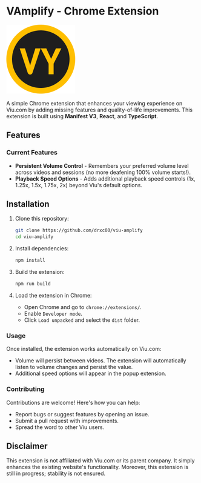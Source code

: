 # VAmplify - Chrome Extension

![Amplify Logo](src/static/logo.png)

A simple Chrome extension that enhances your viewing experience on Viu.com by adding missing features and quality-of-life improvements. This extension is built using **Manifest V3**, **React**, and **TypeScript**.

## Features

### Current Features

- **Persistent Volume Control** - Remembers your preferred volume level across videos and sessions (no more deafening 100% volume starts!).
- **Playback Speed Options** - Adds additional playback speed controls (1x, 1.25x, 1.5x, 1.75x, 2x) beyond Viu's default options.

## Installation

1. Clone this repository:

   ```sh
   git clone https://github.com/drxc00/viu-amplify
   cd viu-amplify
   ```

2. Install dependencies:

   ```sh
   npm install
   ```

3. Build the extension:

   ```sh
   npm run build
   ```

4. Load the extension in Chrome:
   - Open Chrome and go to `chrome://extensions/`.
   - Enable `Developer mode`.
   - Click `Load unpacked` and select the `dist` folder.

### Usage

Once installed, the extension works automatically on Viu.com:

- Volume will persist between videos. The extension will automatically listen to volume changes and persist the value.
- Additional speed options will appear in the popup extension.

### Contributing

Contributions are welcome! Here's how you can help:

- Report bugs or suggest features by opening an issue.
- Submit a pull request with improvements.
- Spread the word to other Viu users.

## Disclaimer

This extension is not affiliated with Viu.com or its parent company. It simply enhances the existing website's functionality. Moreover, this extension is still in progress; stability is not ensured.
